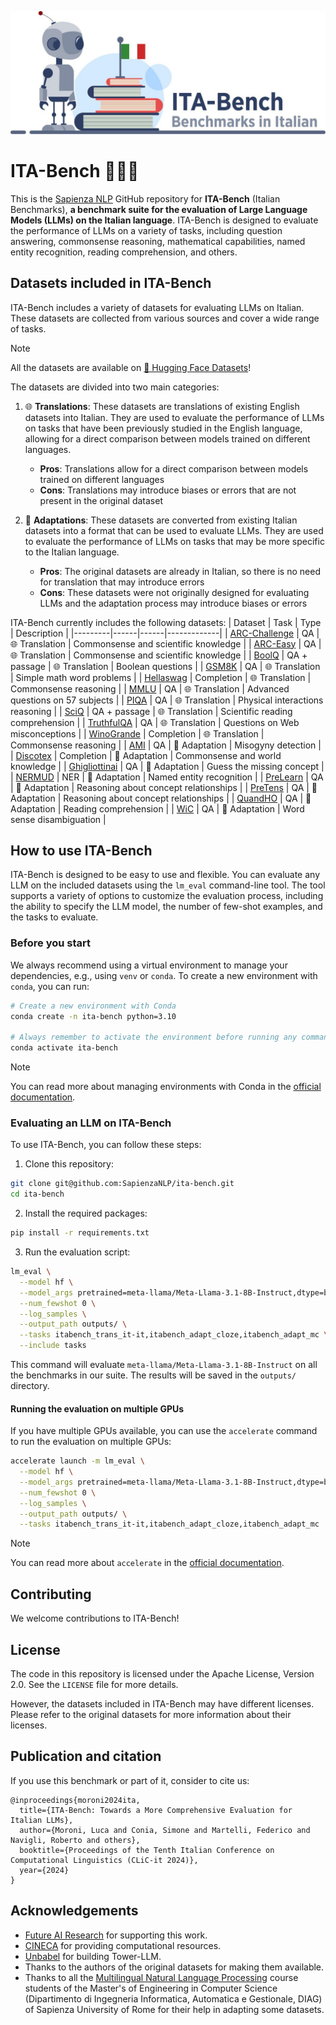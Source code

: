<p align="center">
  <img src="assets/images/ITA-bench.jpg" />
</p>

# ITA-Bench 🤖🇮🇹
This is the [Sapienza NLP](https://github.com/sapienzanlp) GitHub repository for **ITA-Bench** (Italian Benchmarks), **a benchmark suite for the evaluation of Large Language Models (LLMs) on the Italian language**. ITA-Bench is designed to evaluate the performance of LLMs on a variety of tasks, including question answering, commonsense reasoning, mathematical capabilities, named entity recognition, reading comprehension, and others. 

## Datasets included in ITA-Bench
ITA-Bench includes a variety of datasets for evaluating LLMs on Italian. These datasets are collected from various sources and cover a wide range of tasks.

> [!NOTE]
> All the datasets are available on [🤗 Hugging Face Datasets](https://huggingface.co/collections/sapienzanlp/italian-benchmarks-for-llms-66337ca59e6df7d7d4933896)!

The datasets are divided into two main categories:
1. 🌐 **Translations**: These datasets are translations of existing English datasets into Italian. They are used to evaluate the performance of LLMs on tasks that have been previously studied in the English language, allowing for a direct comparison between models trained on different languages.
    - **Pros**: Translations allow for a direct comparison between models trained on different languages
    - **Cons**: Translations may introduce biases or errors that are not present in the original dataset

2. 🔨 **Adaptations**: These datasets are converted from existing Italian datasets into a format that can be used to evaluate LLMs. They are used to evaluate the performance of LLMs on tasks that may be more specific to the Italian language.
    - **Pros**: The original datasets are already in Italian, so there is no need for translation that may introduce errors
    - **Cons**: These datasets were not originally designed for evaluating LLMs and the adaptation process may introduce biases or errors

ITA-Bench currently includes the following datasets:
| Dataset | Task | Type | Description |
|---------|------|------|-------------|
| [ARC-Challenge](https://huggingface.co/datasets/allenai/ai2_arc) | QA | 🌐 Translation | Commonsense and scientific knowledge |
| [ARC-Easy](https://huggingface.co/datasets/allenai/ai2_arc) | QA | 🌐 Translation | Commonsense and scientific knowledge |
| [BoolQ](https://huggingface.co/datasets/google/boolq) | QA + passage | 🌐 Translation | Boolean questions |
| [GSM8K](https://huggingface.co/datasets/openai/gsm8k) | QA | 🌐 Translation | Simple math word problems |
| [Hellaswag](https://huggingface.co/datasets/Rowan/hellaswag) | Completion | 🌐 Translation | Commonsense reasoning |
| [MMLU](https://huggingface.co/datasets/cais/mmlu) | QA | 🌐 Translation | Advanced questions on 57 subjects |
| [PIQA](https://huggingface.co/datasets/ybisk/piqa) | QA | 🌐 Translation | Physical interactions reasoning |
| [SciQ](https://huggingface.co/datasets/allenai/sciq) | QA + passage | 🌐 Translation | Scientific reading comprehension |
| [TruthfulQA](https://huggingface.co/datasets/truthfulqa/truthful_qa) | QA | 🌐 Translation | Questions on Web misconceptions |
| [WinoGrande](https://huggingface.co/datasets/allenai/winogrande) | Completion | 🌐 Translation | Commonsense reasoning |
| [AMI](https://amievalita2020.github.io/) | QA | 🔨 Adaptation | Misogyny detection |
| [Discotex](https://sites.google.com/view/discotex/home) | Completion | 🔨 Adaptation | Commonsense and world knowledge |
| [Ghigliottinai](https://ghigliottin-ai.github.io/) | QA | 🔨 Adaptation | Guess the missing concept |
| [NERMUD](https://nermud.fbk.eu/) | NER | 🔨 Adaptation | Named entity recognition |
| [PreLearn](https://sites.google.com/view/prelearn20/home) | QA | 🔨 Adaptation | Reasoning about concept relationships |
| [PreTens](https://sites.google.com/view/semeval2022-pretens) | QA | 🔨 Adaptation | Reasoning about concept relationships |
| [QuandHO](https://dh.fbk.eu/2016/03/quandho-question-answering-data-for-italian-history/) | QA | 🔨 Adaptation | Reading comprehension |
| [WiC](https://wic-ita.github.io/) | QA | 🔨 Adaptation | Word sense disambiguation |


## How to use ITA-Bench
ITA-Bench is designed to be easy to use and flexible. You can evaluate any LLM on the included datasets using the `lm_eval` command-line tool. The tool supports a variety of options to customize the evaluation process, including the ability to specify the LLM model, the number of few-shot examples, and the tasks to evaluate.

### Before you start
We always recommend using a virtual environment to manage your dependencies, e.g., using `venv` or `conda`. To create a new environment with `conda`, you can run:
```bash
# Create a new environment with Conda
conda create -n ita-bench python=3.10

# Always remember to activate the environment before running any command!
conda activate ita-bench
```
> [!NOTE]
> You can read more about managing environments with Conda in the [official documentation](https://docs.conda.io/projects/conda/en/latest/user-guide/tasks/manage-environments.html).

### Evaluating an LLM on ITA-Bench
To use ITA-Bench, you can follow these steps:
1. Clone this repository:
```bash
git clone git@github.com:SapienzaNLP/ita-bench.git
cd ita-bench
```
2. Install the required packages:
```bash
pip install -r requirements.txt
```
3. Run the evaluation script:
```bash
lm_eval \
  --model hf \
  --model_args pretrained=meta-llama/Meta-Llama-3.1-8B-Instruct,dtype=bfloat16 \
  --num_fewshot 0 \
  --log_samples \
  --output_path outputs/ \
  --tasks itabench_trans_it-it,itabench_adapt_cloze,itabench_adapt_mc \
  --include tasks
```
This command will evaluate `meta-llama/Meta-Llama-3.1-8B-Instruct` on all the benchmarks in our suite. The results will be saved in the `outputs/` directory.

#### Running the evaluation on multiple GPUs
If you have multiple GPUs available, you can use the `accelerate` command to run the evaluation on multiple GPUs:
```bash
accelerate launch -m lm_eval \
  --model hf \
  --model_args pretrained=meta-llama/Meta-Llama-3.1-8B-Instruct,dtype=bfloat16 \
  --num_fewshot 0 \
  --log_samples \
  --output_path outputs/ \
  --tasks itabench_trans_it-it,itabench_adapt_cloze,itabench_adapt_mc
```

> [!NOTE]
> You can read more about `accelerate` in the [official documentation](https://huggingface.co/docs/accelerate/index).


## Contributing
We welcome contributions to ITA-Bench! 


## License
The code in this repository is licensed under the Apache License, Version 2.0. See the `LICENSE` file for more details.

However, the datasets included in ITA-Bench may have different licenses. Please refer to the original datasets for more information about their licenses.


## Publication and citation
If you use this benchmark or part of it, consider to cite us:

```
@inproceedings{moroni2024ita,
  title={ITA-Bench: Towards a More Comprehensive Evaluation for Italian LLMs},
  author={Moroni, Luca and Conia, Simone and Martelli, Federico and Navigli, Roberto and others},
  booktitle={Proceedings of the Tenth Italian Conference on Computational Linguistics (CLiC-it 2024)},
  year={2024}
}
```

## Acknowledgements
* [Future AI Research](https://future-ai-research.it/) for supporting this work.
* [CINECA](https://www.cineca.it/) for providing computational resources.
* [Unbabel](https://unbabel.com/) for building Tower-LLM.
* Thanks to the authors of the original datasets for making them available.
* Thanks to all the [Multilingual Natural Language Processing](http://naviglinlp.blogspot.com/) course students of the Master's of Engineering in Computer Science (Dipartimento di Ingegneria Informatica, Automatica e Gestionale, DIAG) of Sapienza University of Rome for their help in adapting some datasets.
